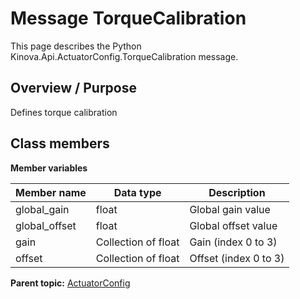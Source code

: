 # Message TorqueCalibration

This page describes the Python Kinova.Api.ActuatorConfig.TorqueCalibration message.

## Overview / Purpose

Defines torque calibration

## Class members

 **Member variables** 

|Member name|Data type|Description|
|-----------|---------|-----------|
|global\_gain|float|Global gain value|
|global\_offset|float|Global offset value|
|gain|Collection of float|Gain \(index 0 to 3\)|
|offset|Collection of float|Offset \(index 0 to 3\)|

**Parent topic:** [ActuatorConfig](../references/summary_ActuatorConfig.md)

